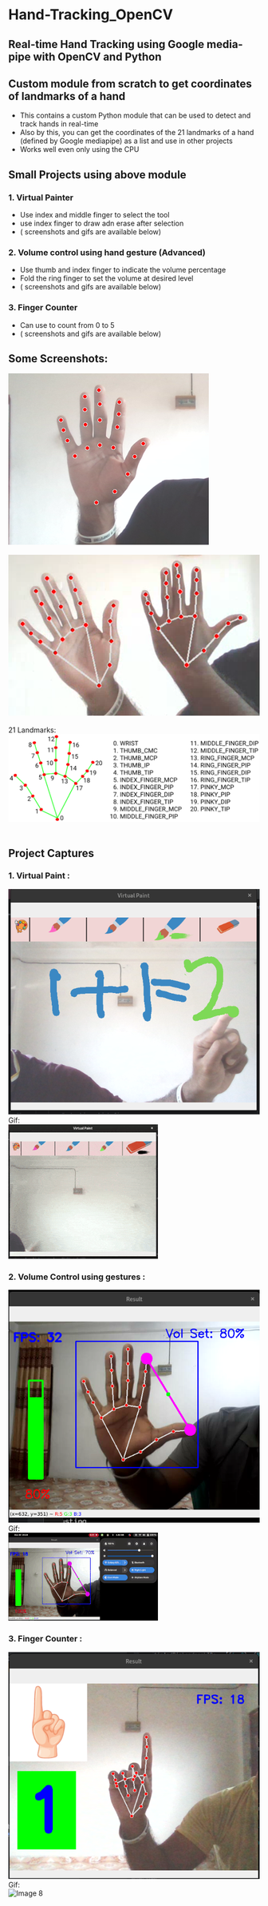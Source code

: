 # Hand-Tracking_OpenCV

## Real-time Hand Tracking using Google media-pipe with OpenCV and Python
## Custom module from scratch to get coordinates of landmarks of a hand


- This contains a custom Python module that can be used to detect and track hands in real-time<br>
- Also by this, you can get the coordinates of the 21 landmarks of a hand (defined by Google mediapipe) as a list and use in other projects <br>
- Works well even only using the CPU

## Small Projects using above module
### 1. Virtual Painter  
- Use index and middle finger to select the tool
- use index finger to draw adn erase after selection
- ( screenshots and gifs are available below) 
### 2. Volume control using hand gesture (Advanced)
- Use thumb and index finger to indicate the volume percentage
- Fold the ring finger to set the volume at desired level
- ( screenshots and gifs are available below) 
### 3. Finger Counter 
- Can use to count from 0 to 5
- ( screenshots and gifs are available below) 


## Some Screenshots: <br>
![Image 1](./ScreenShots/01.png)
<br><br>
![Image 2](./ScreenShots/02.png)
<br><br>
21 Landmarks:<br>
![Image 4](./hand_landmarks.png)
<br><br>

## Project Captures
### 1. Virtual Paint :
![Image virtualPaint](./ScreenShots/virtualPaint.png)
<br>Gif:<br>
![Image virtualPaint2](./ScreenShots/virtualPaint.gif)
### 2. Volume Control using gestures :
![Image 5](./ScreenShots/gestureVolumeAdvance.png)
<br>Gif:<br>
![Image 6](./ScreenShots/gestureVolumeAdvance.gif)
### 3. Finger Counter :
![Image 7](./ScreenShots/fingerCount.png)
<br>Gif:<br>
![Image 8](./ScreenShots/fingerCount.gif)
